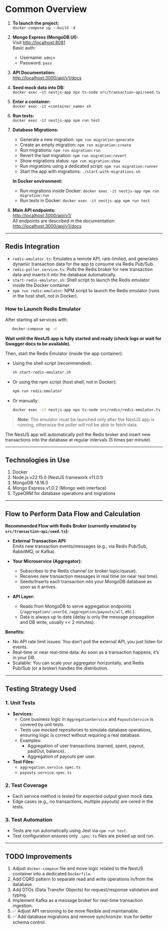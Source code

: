 # Common Overview

1. **To launch the project:**  
   `docker-compose up --build -d`

2. **Mongo Express (MongoDB UI):**  
   Visit [http://localhost:8081](http://localhost:8081)  
   Basic auth:  
   - Username: `admin`  
   - Password: `pass`

3. **API Documentation:**  
   [http://localhost:3000/api/v1/docs](http://localhost:3000/api/v1/docs)

4. **Seed mock data into DB:**  
   `docker exec -it nestjs-app npx ts-node src/transaction-api/seed.ts`

5. **Enter a container:**  
   `docker exec -it <container_name> sh`

6. **Run tests:**  
   `docker exec -it nestjs-app npm run test`

7. **Database Migrations:**  
   - Generate a new migration: `npm run migration:generate`  
   - Create an empty migration: `npm run migration:create`  
   - Run migrations: `npm run migration:run`  
   - Revert the last migration: `npm run migration:revert`  
   - Show migrations status: `npm run migration:show`  
   - Run migrations using a dedicated script: `npm run migration:runner`  
   - Start the app with migrations: `./start-with-migrations.sh`
   
   **In Docker environment:**
   - Run migrations inside Docker: `docker exec -it nestjs-app npm run migration:run`
   - Run tests in Docker: `docker exec -it nestjs-app npm run test`

7. **Main API endpoints:**  
   [http://localhost:3000/api/v1/](http://localhost:3000/api/v1/)  
   All endpoints are described in the documentation: [http://localhost:3000/api/v1/docs](http://localhost:3000/api/v1/docs)

---

## Redis Integration

- `redis-emulator.ts`: Emulates a remote API, rate-limited, and generates dynamic transaction data for the app to consume via Redis Pub/Sub.
- `redis-poller.service.ts`: Polls the Redis broker for new transaction data and inserts it into the database automatically.
- `start-redis-emulator.sh`: Shell script to launch the Redis emulator inside the Docker container.
- `npm run redis:emulator`: NPM script to launch the Redis emulator (runs in the host shell, not in Docker).

### How to Launch Redis Emulator

After starting all services with:
```sh
   docker-compose up -d
```

**Wait until the NestJS app is fully started and ready (check logs or wait for Swagger docs to be available).**

Then, start the Redis Emulator (inside the app container):
- Using the shell script (recommended):
  ```sh
  sh start-redis-emulator.sh
  ```
- Or using the npm script (host shell, not in Docker):
  ```sh
  npm run redis:emulator
  ```
- Or manually:
  ```sh
  docker exec -it nestjs-app npx ts-node src/redis/redis-emulator.ts
  ```
> **Note:** The emulator must be launched only after the NestJS app is running, otherwise the poller will not be able to fetch data.

The NestJS app will automatically poll the Redis broker and insert new transactions into the database at regular intervals (5 times per minute).

---

## Technologies in Use

1. Docker
2. Node.js v22.15.0 (NestJS framework v11.0.1)
3. MongoDB ^6.16.0
4. Mongo Express v1.0.2 (Mongo web interface)
5. TypeORM for database operations and migrations

---

## Flow to Perform Data Flow and Calculation

**Recommended Flow with Redis Broker (currently emulated by `src/transaction-api/seed.ts`):**

- **External Transaction API:**  
  Emits new transaction events/messages (e.g., via Redis Pub/Sub, RabbitMQ, or Kafka).

- **Your Microservice (Aggregator):**  
  - Subscribes to the Redis channel (or broker topic/queue).
  - Receives new transaction messages in real time (or near real time).
  - Seeds/Inserts each transaction into your MongoDB database as soon as it arrives.

- **API Layer:**  
  - Reads from MongoDB to serve aggregation endpoints (`/aggregation/:userId`, `/aggregation/payouts/all`, etc.).
  - Data is always up to date (delay is only the message propagation and DB write, usually << 2 minutes).

**Benefits:**
- No API rate limit issues: You don’t poll the external API, you just listen for events.
- Real-time or near real-time data: As soon as a transaction happens, it’s in your DB.
- Scalable: You can scale your aggregator horizontally, and Redis Pub/Sub (or a broker) handles the distribution.

---

## Testing Strategy Used

### 1. Unit Tests
- **Services:**
  - Core business logic in `AggregationService` and `PayoutsService` is covered by unit tests.
  - Tests use mocked repositories to simulate database operations, ensuring logic is correct without requiring a real database.
  - Examples:
    - Aggregation of user transactions (earned, spent, payout, paidOut, balance).
    - Aggregation of payouts per user.
- **Test Files:**
  - `aggregation.service.spec.ts`
  - `payouts.service.spec.ts`

### 2. Test Coverage
- Each service method is tested for expected output given mock data.
- Edge cases (e.g., no transactions, multiple payouts) are cered in the tests.

### 3. Test Automation
- Tests are run automatically using Jest via `npm run test`.
- Test configuration ensures only `.spec.ts` files are picked up and run.

---

## TODO Improvements

1. Adjust `docker-compose` file and move logic related to the NestJS container into a dedicated `Dockerfile`.
2. Add CQRS pattern to separate read and write operations in/from the database.
3. Add DTOs (Data Transfer Objects) for request/response validation and typing.
4. Implement Kafka as a message broker for real-time transaction ingestion.
5. ✅ Adjust API versioning to be more flexible and maintainable.
6. ✅ Add database migrations and remove synchronize: true for better schema control.